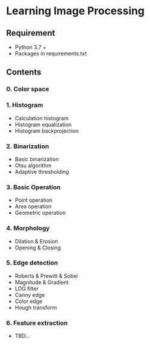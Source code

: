 # Learning Image Processing 

## Requirement
- Python 3.7 +
- Packages in requirements.txt

## Contents

### 0. Color space

### 1. Histogram
- Calculation histogram
- Histogram equalization
- Histogram backprojection

### 2. Binarization
- Basic binarization
- Otsu algorithm
- Adaptive thresholding

### 3. Basic Operation
- Point operation
- Area operation
- Geometric operation

### 4. Morphology
- Dilation & Erosion
- Opening & Closing

### 5. Edge detection
- Roberts & Prewitt & Sobel
- Magnitude & Gradient
- LOG filter
- Canny edge
- Color edge
- Hough transform

### 6. Feature extraction
- TBD...